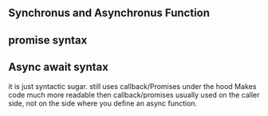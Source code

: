 ## Synchronus and Asynchronus Function 

## promise syntax

## Async await syntax

it is just syntactic sugar. still uses callback/Promises under the hood
Makes code much more readable then callback/promises
usually used on the caller side, not on the side where you define an async  function.